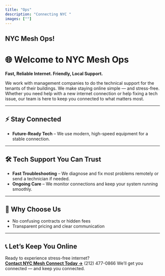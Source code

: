 ```yaml
---
title: "Ops"
description: "Connecting NYC "
images: [""]
---
```


## NYC Mesh Ops! 
# 🌐 Welcome to NYC Mesh Ops

**Fast, Reliable Internet. Friendly, Local Support.**

We work with management companies to do the technical support for the tenants of their buildings. We make staying online simple — and stress-free. Whether you need help with a new internet connection or help fixing a tech issue, our team is here to keep you connected to what matters most. 

---

## ⚡ Stay Connected

- **Future-Ready Tech** – We use modern, high-speed equipment for a stable connection.

---

## 🛠 Tech Support You Can Trust

- **Fast Troubleshooting** – We diagnose and fix most problems remotely or send a technician if needed.
- **Ongoing Care** – We monitor connections and keep your system running smoothly.

---

## 💛 Why Choose Us

- No confusing contracts or hidden fees  
- Transparent pricing and clear communication  

---

## 📞 Let’s Keep You Online

Ready to experience stress-free internet?  
**[Contact NYC Mesh Connect Today →](#)**  (212) 477-0866
We’ll get you connected — and keep you connected.
